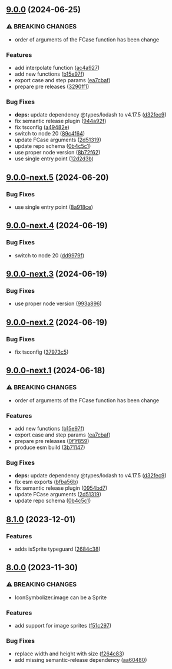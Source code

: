 ## [9.0.0](https://github.com/geostyler/geostyler-style/compare/v8.1.0...v9.0.0) (2024-06-25)


### ⚠ BREAKING CHANGES

* order of arguments of the FCase function has been change

### Features

* add interpolate function ([ac4a927](https://github.com/geostyler/geostyler-style/commit/ac4a9270b70a2d388a3954f2e7d6e6c94ea120eb))
* add new functions ([b15e97f](https://github.com/geostyler/geostyler-style/commit/b15e97f91210f989725b92ed7b0d8bf3bed51ea3))
* export case and step params ([ea7cbaf](https://github.com/geostyler/geostyler-style/commit/ea7cbaf42dbc91495d0fa4b8fa7ca8f11d60dcae))
* prepare pre releases ([3290ff1](https://github.com/geostyler/geostyler-style/commit/3290ff124d5e5d3d69345ee4aca83d3d66fd45e2))


### Bug Fixes

* **deps:** update dependency @types/lodash to v4.17.5 ([d32fec9](https://github.com/geostyler/geostyler-style/commit/d32fec9d3b396349f501a19660fe1bbdb9b5a515))
* fix semantic release plugin ([944a92f](https://github.com/geostyler/geostyler-style/commit/944a92faa85cdafd384ed732aafef3df870969a0))
* fix tsconfig ([a49482e](https://github.com/geostyler/geostyler-style/commit/a49482ea49842f039ce3bbd189e894090e14a106))
* switch to node 20 ([89c4f64](https://github.com/geostyler/geostyler-style/commit/89c4f64661976200cc38aa85462fed5e5025e495))
* update FCase arguments ([2d51319](https://github.com/geostyler/geostyler-style/commit/2d513191a62b58a841c695c3ba0e3fd0426d9dcb))
* update repo schema ([0b4c5c1](https://github.com/geostyler/geostyler-style/commit/0b4c5c144dc72c0591327478152a1a92c1e23a29))
* use proper node version ([8b72f62](https://github.com/geostyler/geostyler-style/commit/8b72f62fb9597faa4ade9242afbb8a1075822d6f))
* use single entry point ([12d2d3b](https://github.com/geostyler/geostyler-style/commit/12d2d3b9b1ebd3d683306b932b29339bb8bc9049))

## [9.0.0-next.5](https://github.com/geostyler/geostyler-style/compare/v9.0.0-next.4...v9.0.0-next.5) (2024-06-20)


### Bug Fixes

* use single entry point ([8a918ce](https://github.com/geostyler/geostyler-style/commit/8a918ce2a59c00d2206e5b818568f402ace13a57))

## [9.0.0-next.4](https://github.com/geostyler/geostyler-style/compare/v9.0.0-next.3...v9.0.0-next.4) (2024-06-19)


### Bug Fixes

* switch to node 20 ([dd9979f](https://github.com/geostyler/geostyler-style/commit/dd9979f32960c146520f8a380caaa99bc2d4416e))

## [9.0.0-next.3](https://github.com/geostyler/geostyler-style/compare/v9.0.0-next.2...v9.0.0-next.3) (2024-06-19)


### Bug Fixes

* use proper node version ([993a896](https://github.com/geostyler/geostyler-style/commit/993a896d84687a54c0e5f9f8b1329940cde46165))

## [9.0.0-next.2](https://github.com/geostyler/geostyler-style/compare/v9.0.0-next.1...v9.0.0-next.2) (2024-06-19)


### Bug Fixes

* fix tsconfig ([37973c5](https://github.com/geostyler/geostyler-style/commit/37973c56bdedcade31e213ef3a33345a2a3ce27c))

## [9.0.0-next.1](https://github.com/geostyler/geostyler-style/compare/v8.1.0...v9.0.0-next.1) (2024-06-18)


### ⚠ BREAKING CHANGES

* order of arguments of the FCase function has been change

### Features

* add new functions ([b15e97f](https://github.com/geostyler/geostyler-style/commit/b15e97f91210f989725b92ed7b0d8bf3bed51ea3))
* export case and step params ([ea7cbaf](https://github.com/geostyler/geostyler-style/commit/ea7cbaf42dbc91495d0fa4b8fa7ca8f11d60dcae))
* prepare pre releases ([0f1f859](https://github.com/geostyler/geostyler-style/commit/0f1f8595e60897e1c0ced88406424f9a75fb2431))
* produce esm build ([3b71147](https://github.com/geostyler/geostyler-style/commit/3b71147905265b9f96b6856ab61bc5962a32f532))


### Bug Fixes

* **deps:** update dependency @types/lodash to v4.17.5 ([d32fec9](https://github.com/geostyler/geostyler-style/commit/d32fec9d3b396349f501a19660fe1bbdb9b5a515))
* fix esm exports ([bfba56b](https://github.com/geostyler/geostyler-style/commit/bfba56b965e6eaf1c9f55b167ec1e0d39e9bcb6b))
* fix semantic release plugin ([0954bd7](https://github.com/geostyler/geostyler-style/commit/0954bd7a0194a125436aa55a9cf92103e2983632))
* update FCase arguments ([2d51319](https://github.com/geostyler/geostyler-style/commit/2d513191a62b58a841c695c3ba0e3fd0426d9dcb))
* update repo schema ([0b4c5c1](https://github.com/geostyler/geostyler-style/commit/0b4c5c144dc72c0591327478152a1a92c1e23a29))

## [8.1.0](https://github.com/geostyler/geostyler-style/compare/v8.0.0...v8.1.0) (2023-12-01)


### Features

* adds isSprite typeguard ([2684c38](https://github.com/geostyler/geostyler-style/commit/2684c3836dd90658de79dbd5d552142321bad389))

## [8.0.0](https://github.com/geostyler/geostyler-style/compare/v7.5.0...v8.0.0) (2023-11-30)


### ⚠ BREAKING CHANGES

* IconSymbolizer.image can be a Sprite

### Features

* add support for image sprites ([f51c297](https://github.com/geostyler/geostyler-style/commit/f51c29760ab0536b50edbeab648785fd72f43bc2))


### Bug Fixes

*  replace width and height with size ([f264c83](https://github.com/geostyler/geostyler-style/commit/f264c830cfd213a6c98aba9314b462d8452ef573))
* add missing semantic-release dependency ([aa60480](https://github.com/geostyler/geostyler-style/commit/aa6048023b89ba0f8f217ead4b0c542c375c65ec))
